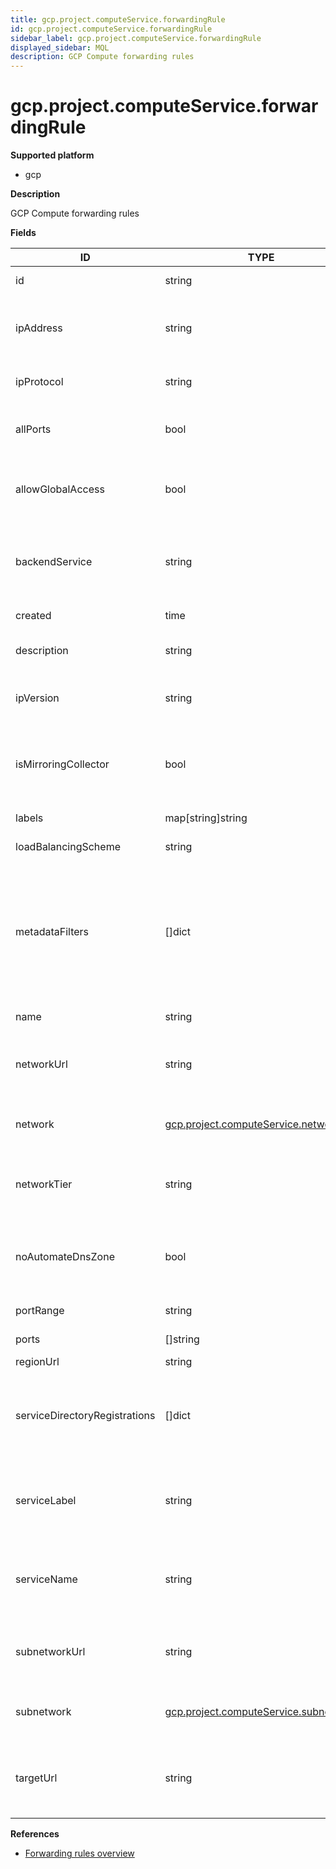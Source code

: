 ```yaml
---
title: gcp.project.computeService.forwardingRule
id: gcp.project.computeService.forwardingRule
sidebar_label: gcp.project.computeService.forwardingRule
displayed_sidebar: MQL
description: GCP Compute forwarding rules
---
```


# gcp.project.computeService.forwardingRule

**Supported platform**

- gcp

**Description**

GCP Compute forwarding rules

**Fields**

| ID                            | TYPE                                                                              | DESCRIPTION                                                                                                                  |
| ----------------------------- | --------------------------------------------------------------------------------- | ---------------------------------------------------------------------------------------------------------------------------- |
| id                            | string                                                                            | Unique identifier                                                                                                            |
| ipAddress                     | string                                                                            | IP address for which this forwarding rule accepts traffic                                                                    |
| ipProtocol                    | string                                                                            | IP protocol to which this rule applies                                                                                       |
| allPorts                      | bool                                                                              | Whether to use all ports for forwarding traffic                                                                              |
| allowGlobalAccess             | bool                                                                              | Whether to allow access to the load balancer from all regions                                                                |
| backendService                | string                                                                            | Backend service to which the forwarding rule sends traffic                                                                   |
| created                       | time                                                                              | Creation timestamp                                                                                                           |
| description                   | string                                                                            | Optional resource description                                                                                                |
| ipVersion                     | string                                                                            | IP version that this forwarding rule uses                                                                                    |
| isMirroringCollector          | bool                                                                              | Whether this load balancer can be used as a collector for packet mirroring                                                   |
| labels                        | map[string]string                                                                 | User-defined labels                                                                                                          |
| loadBalancingScheme           | string                                                                            | Forwarding rule type                                                                                                         |
| metadataFilters               | &#91;&#93;dict                                                                    | Opaque filter criteria used by the load balancer to restrict routing configuration to a limited set of xDS-compliant clients |
| name                          | string                                                                            | Forwarding rule name                                                                                                         |
| networkUrl                    | string                                                                            | URL of the network used for internal load balancing                                                                          |
| network                       | [gcp.project.computeService.network](gcp.project.computeservice.network.md)       | Network used for internal load balancing                                                                                     |
| networkTier                   | string                                                                            | Network tier used for configuring this load balancer                                                                         |
| noAutomateDnsZone             | bool                                                                              | Whether the forwarding rule should try to auto-generate a DNS zone                                                           |
| portRange                     | string                                                                            | Port range to forward                                                                                                        |
| ports                         | &#91;&#93;string                                                                  | Ports to forward                                                                                                             |
| regionUrl                     | string                                                                            | Region URL                                                                                                                   |
| serviceDirectoryRegistrations | &#91;&#93;dict                                                                    | Service Directory resources with which to register this forwarding rule                                                      |
| serviceLabel                  | string                                                                            | Optional prefix to the service name for this forwarding rule                                                                 |
| serviceName                   | string                                                                            | Internal fully qualified service name for this forwarding rule                                                               |
| subnetworkUrl                 | string                                                                            | URL of the subnetwork to which the load balanced IP belongs                                                                  |
| subnetwork                    | [gcp.project.computeService.subnetwork](gcp.project.computeservice.subnetwork.md) | Subnetwork to which the load balanced IP belongs                                                                             |
| targetUrl                     | string                                                                            | URL of the target resource to receive the matched traffic                                                                    |

**References**

- [Forwarding rules overview](https://cloud.google.com/load-balancing/docs/forwarding-rule-concepts)
